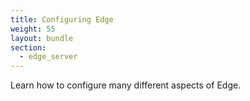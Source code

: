 ```yaml
---
title: Configuring Edge
weight: 55
layout: bundle
section:
  - edge_server
---
```


Learn how to configure many different aspects of Edge.

